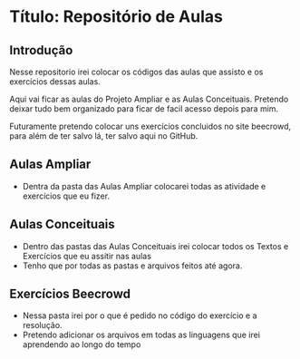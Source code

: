# Título: Repositório de Aulas

## Introdução 

Nesse repositorio irei colocar os códigos das aulas que assisto e os exercícios dessas aulas.

Aqui vai ficar as aulas do Projeto Ampliar e as Aulas Conceituais.
Pretendo deixar tudo bem organizado para ficar de facil acesso depois para mim.

Futuramente pretendo colocar uns exercícios concluidos no site beecrowd, para além de ter salvo lá,
ter salvo aqui no GitHub.

## Aulas Ampliar

- Dentra da pasta das Aulas Ampliar colocarei todas as atividade e exercícios que eu fizer.

## Aulas Conceituais

- Dentro das pastas das Aulas Conceituais irei colocar todos os Textos e Exercícios que eu assitir nas aulas
- Tenho que por todas as pastas e arquivos feitos até agora.

## Exercícios Beecrowd

- Nessa pasta irei por o que é pedido no código do exercício e a resolução. 
- Pretendo adicionar os arquivos em todas as linguagens que irei aprendendo ao longo do tempo
